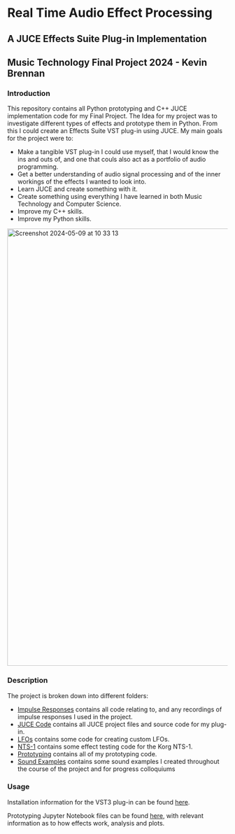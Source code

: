 # Real Time Audio Effect Processing
## A JUCE Effects Suite Plug-in Implementation
## Music Technology Final Project 2024 - Kevin Brennan

### Introduction
This repository contains all Python prototyping and C++ JUCE implementation code for my Final Project. The Idea for my project was to investigate different types of effects and prototype them in Python. From this I could create an Effects Suite VST plug-in using JUCE. My main goals for the project were to:
* Make a tangible VST plug-in I could use myself, that I would know the ins and outs of, and one that couls also act as a portfolio of audio programming.
* Get a better understanding of audio signal processing and of the inner workings of the effects I wanted to look into.
* Learn JUCE and create something with it.
* Create something using everything I have learned in both Music Technology and Computer Science.
* Improve my C++ skills.
* Improve my Python skills.
  
<img width="999" alt="Screenshot 2024-05-09 at 10 33 13" src="https://github.com/kevbrnen/Music-Technology-Final-Project/assets/147145956/1be763d8-c5d8-46b8-9897-80270fcfb487">

### Description
The project is broken down into different folders:
- [Impulse Responses](./Impulse%20Responses/) contains all code relating to, and any recordings of impulse responses I used in the project.
- [JUCE Code](./JUCE%20Code/) contains all JUCE project files and source code for my plug-in.
- [LFOs](./LFOs/) contains some code for creating custom LFOs.
- [NTS-1](./NTS-1/) contains some effect testing code for the Korg NTS-1.
- [Prototyping](./Prototyping/) contains all of my prototyping code.
- [Sound Examples](./Sound%20Examples/) contains some sound examples I created throughout the course of the project and for progress colloquiums

### Usage
Installation information for the VST3 plug-in can be found [here](./JUCE%20Code/README.md).

Prototyping Jupyter Notebook files can be found [here](./Prototyping/README.md), with relevant information as to how effects work, analysis and plots.
